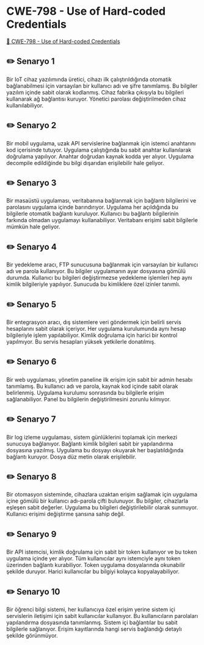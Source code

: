 # CWE-798 - Use of Hard-coded Credentials
<a href="https://cwe.mitre.org/data/definitions/798.html" target="_blank">🔗 CWE-798 - Use of Hard-coded Credentials</a>

## ✏️ Senaryo 1
Bir IoT cihaz yazılımında üretici, cihazı ilk çalıştırıldığında otomatik bağlanabilmesi için varsayılan bir kullanıcı adı ve şifre tanımlamış. Bu bilgiler yazılım içinde sabit olarak kodlanmış. Cihaz fabrika çıkışıyla bu bilgileri kullanarak ağ bağlantısı kuruyor. Yönetici parolası değiştirilmeden cihaz kullanılabiliyor.

## ✏️ Senaryo 2
Bir mobil uygulama, uzak API servislerine bağlanmak için istemci anahtarını kod içerisinde tutuyor. Uygulama çalıştığında bu sabit anahtar kullanılarak doğrulama yapılıyor. Anahtar doğrudan kaynak kodda yer alıyor. Uygulama decompile edildiğinde bu bilgi dışarıdan erişilebilir hale geliyor.

## ✏️ Senaryo 3
Bir masaüstü uygulaması, veritabanına bağlanmak için bağlantı bilgilerini ve parolasını uygulama içinde barındırıyor. Uygulama her açıldığında bu bilgilerle otomatik bağlantı kuruluyor. Kullanıcı bu bağlantı bilgilerinin farkında olmadan uygulamayı kullanabiliyor. Veritabanı erişimi sabit bilgilerle mümkün hale geliyor.

## ✏️ Senaryo 4
Bir yedekleme aracı, FTP sunucusuna bağlanmak için varsayılan bir kullanıcı adı ve parola kullanıyor. Bu bilgiler uygulamanın ayar dosyasına gömülü durumda. Kullanıcı bu bilgileri değiştirmezse yedekleme işlemleri hep aynı kimlik bilgileriyle yapılıyor. Sunucuda bu kimliklere özel izinler tanımlı.

## ✏️ Senaryo 5
Bir entegrasyon aracı, dış sistemlere veri göndermek için belirli servis hesaplarını sabit olarak içeriyor. Her uygulama kurulumunda aynı hesap bilgileriyle işlem yapılabiliyor. Kimlik doğrulama için harici bir kontrol yapılmıyor. Bu servis hesapları yüksek yetkilerle donatılmış.

## ✏️ Senaryo 6
Bir web uygulaması, yönetim paneline ilk erişim için sabit bir admin hesabı tanımlamış. Bu kullanıcı adı ve parola, kaynak kod içinde sabit olarak belirlenmiş. Uygulama kurulumu sonrasında bu bilgilerle erişim sağlanabiliyor. Panel bu bilgilerin değiştirilmesini zorunlu kılmıyor.

## ✏️ Senaryo 7
Bir log izleme uygulaması, sistem günlüklerini toplamak için merkezi sunucuya bağlanıyor. Bağlantı kimlik bilgileri sabit bir yapılandırma dosyasına yazılmış. Uygulama bu dosyayı okuyarak her başlatıldığında bağlantı kuruyor. Dosya düz metin olarak erişilebilir.

## ✏️ Senaryo 8
Bir otomasyon sisteminde, cihazlara uzaktan erişim sağlamak için uygulama içine gömülü bir kullanıcı adı-parola çifti bulunuyor. Bu bilgiler, cihazlarla eşleşen sabit değerler. Uygulama bu bilgileri değiştirilebilir olarak sunmuyor. Kullanıcı erişimi değiştirme şansına sahip değil.

## ✏️ Senaryo 9
Bir API istemcisi, kimlik doğrulama için sabit bir token kullanıyor ve bu token uygulama içinde yer alıyor. Tüm kullanıcılar aynı istemciyle aynı token üzerinden bağlantı kurabiliyor. Token uygulama dosyalarında okunabilir şekilde duruyor. Harici kullanıcılar bu bilgiyi kolayca kopyalayabiliyor.

## ✏️ Senaryo 10
Bir öğrenci bilgi sistemi, her kullanıcıya özel erişim yerine sistem içi servislerin iletişimi için sabit kullanıcılar kullanıyor. Bu kullanıcıların parolaları yapılandırma dosyasında tanımlanmış. Sistem içi bağlantılar bu sabit bilgilerle sağlanıyor. Erişim kayıtlarında hangi servis bağlandığı detaylı şekilde görünmüyor.

